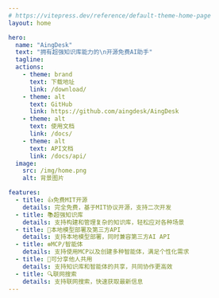 ```yaml
---
# https://vitepress.dev/reference/default-theme-home-page
layout: home

hero:
  name: "AingDesk"
  text: "拥有超强知识库能力的\n开源免费AI助手"
  tagline: 
  actions:
    - theme: brand
      text: 下载地址
      link: /download/
    - theme: alt
      text: GitHub
      link: https://github.com/aingdesk/AingDesk
    - theme: alt
      text: 使用文档
      link: /docs/
    - theme: alt
      text: API文档
      link: /docs/api/
  image:
    src: /img/home.png
    alt: 背景图片

features:
  - title: 👍免费MIT开源
    details: 完全免费，基于MIT协议开源，支持二次开发
  - title: 📚️超强知识库
    details: 支持构建和管理复杂的知识库，轻松应对各种场景
  - title: 🚀本地模型部署及第三方API
    details: 支持本地模型部署，同时兼容第三方AI API
  - title: ❇️MCP/智能体
    details: 支持使用MCP以及创建多种智能体，满足个性化需求
  - title: 🤝可分享他人共用
    details: 支持知识库和智能体的共享，共同协作更高效
  - title: 🔍️联网搜索
    details: 支持联网搜索，快速获取最新信息
---
```


